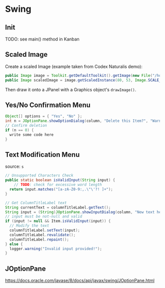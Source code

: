 # Swing

## Init

TODO: see main() method in Kanban

## Scaled Image

Create a scaled Image (example taken from Codex Naturalis demo):

```java
public Image image = Toolkit.getDefaultToolkit().getImage(new File("/home/raffaele/downloads/codex-naturalis/codex/image.png").getAbsolutePath());
public Image scaledImage = image.getScaledInstance(80, 53, Image.SCALE_SMOOTH);
```

Then draw it onto a JPanel with a Graphics object's `drawImage()`.

## Yes/No Confirmation Menu

```java
Object[] options = { "Yes", "No" };
int n = JOptionPane.showOptionDialog(column, "Delete this Item?", "Warning", JOptionPane.DEFAULT_OPTION, JOptionPane.WARNING_MESSAGE, null, options, options[0]);
// Confirm deletion
if (n == 0) {
  write some code here
}
```

## Text Modification Menu

source: `s`

```java
// Unsupported Characters Check
public static boolean isValidInput(String input) {
	// TODO: check for excessive word length
  return input.matches("[a-zA-Z0-9:,.\"\'?! ]+");
}
```

```java
// Get ColumnTitleLabel text
String currentText = columnTitleLabel.getText();
String input = (String)JOptionPane.showInputDialog(column, "New text here...", currentText);
// input must be not-null and valid
if (input != null && Item.isValidInput(input)) {
  // Modify the text
  columnTitleLabel.setText(input);
  columnTitleLabel.revalidate();
  columnTitleLabel.repaint();
} else {
  logger.warning("Invalid input provided!");
}
```

## JOptionPane

https://docs.oracle.com/javase/8/docs/api/javax/swing/JOptionPane.html
